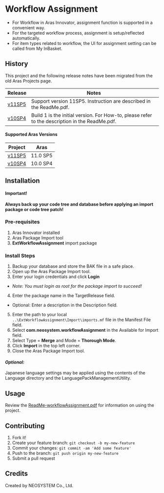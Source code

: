 # Workflow Assignment

* For Workflow in Aras Innovator, assignment function is supported in a convenient way.
* For the targeted workflow process, assignment is setup/reflected automatically.
* For item types related to workflow, the UI for assignment setting can be called from My InBasket.

## History

This project and the following release notes have been migrated from the old Aras Projects page.

Release | Notes
--------|--------
[v11SP5](https://github.com/ArasLabs/ext-workflow-assignment/releases/tag/v11SP5) | Support version 11SP5. Instruction are described in the ReadMe.pdf.
[v10SP4](https://github.com/ArasLabs/ext-workflow-assignment/releases/tag/v10SP4) | Build 1 is the initial version. For How-to, please refer to the description in the ReadMe.pdf.

#### Supported Aras Versions

Project | Aras
--------|------
[v11SP5](https://github.com/ArasLabs/ext-workflow-assignment/releases/tag/v11SP5) | 11.0 SP5
[v10SP4](https://github.com/ArasLabs/ext-workflow-assignment/releases/tag/v10SP4) | 10.0 SP4

## Installation

#### Important!
**Always back up your code tree and database before applying an import package or code tree patch!**

### Pre-requisites

1. Aras Innovator installed
2. Aras Package Import tool
3. **ExtWorkflowAssignment** import package

### Install Steps

1. Backup your database and store the BAK file in a safe place.
2. Open up the Aras Package Import tool.
3. Enter your login credentials and click **Login**
  * _Note: You must login as root for the package import to succeed!_
4. Enter the package name in the TargetRelease field.
  * Optional: Enter a description in the Description field.
5. Enter the path to your local `..\ExtWorkflowAssignment\Import\imports.mf` file in the Manifest File field.
6. Select **com.neosystem.workflowAssignment** in the Available for Import field.
7. Select Type = **Merge** and Mode = **Thorough Mode**.
8. Click **Import** in the top left corner.
9. Close the Aras Package Import tool.

#### _Optional:_
Japanese language settings may be applied using the contents of the Language directory and the LanguagePackManagementUtility.

## Usage

Review the [ReadMe-workflowAssignment.pdf](./Documentation/ReadMe-workflowAssignment.pdf) for information on using the project.

## Contributing

1. Fork it!
2. Create your feature branch: `git checkout -b my-new-feature`
3. Commit your changes: `git commit -am 'Add some feature'`
4. Push to the branch: `git push origin my-new-feature`
5. Submit a pull request

## Credits

Created by NEOSYSTEM Co., Ltd.
